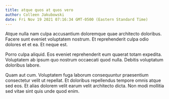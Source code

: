 ```yaml
---
title: atque quos at quos vero
author: Colleen Jakubowski
date: Fri Nov 19 2021 07:16:34 GMT-0500 (Eastern Standard Time)
---
```

Atque nulla nam culpa accusantium doloremque quae architecto doloribus. Facere sunt eveniet voluptatem nostrum. Et reprehenderit culpa odio dolores et et ea. Et neque est.

 Porro culpa aliquid. Eos eveniet reprehenderit eum quaerat totam expedita. Voluptatem ab ipsum quo nostrum occaecati quod nulla. Debitis voluptatum doloribus labore.

 Quam aut cum. Voluptatem fuga laborum consequuntur praesentium consectetur velit ut repellat. Et doloribus repellendus tempore omnis atque sed eos. Et alias dolorem velit earum velit architecto dicta. Non modi mollitia sed vitae sint quis unde quod enim.